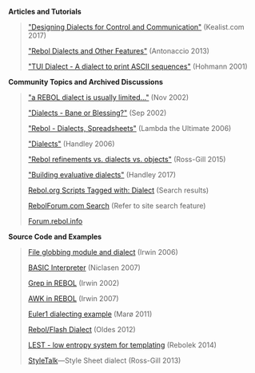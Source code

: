 **Articles and Tutorials**

>["Designing Dialects for Control and Communication"](http://www.kealist.com/) (Kealist.com 2017)
>
>["Rebol Dialects and Other Features"](http://re-bol.com/starting_computer_programming_with_rebol.html#section-3)  (Antonaccio 2013)
>
>["TUI Dialect - A dialect to print ASCII sequences"](http://rebol2.blogspot.com/2012/01/tui-dialect-dialect-to-print-ascii.html) (Hohmann 2001)

**Community Topics and Archived Discussions**

> ["a REBOL dialect is usually limited..."](http://www.rebol.org/ml-display-thread.r?m=rmlGRXJ) (Nov 2002)
>
> ["Dialects - Bane or Blessing?"](http://www.rebol.org/ml-display-thread.r?m=rmlKCCJ) (Sep 2002)
>
> ["Rebol - Dialects, Spreadsheets"](http://lambda-the-ultimate.org/node/1240) (Lambda the Ultimate 2006)
>
> ["Dialects"](http://www.codeconscious.com/rebol/dialects.html) (Handley 2006)
>
> ["Rebol refinements vs. dialects vs. objects"](https://softwareengineering.stackexchange.com/questions/297886/rebol-refinements-vs-dialects-vs-objects) (Ross-Gill 2015)
>
> ["Building evaluative dialects"](https://forum.rebol.info/t/building-evaluative-dialects/157) (Handley 2017)
>
> [Rebol.org Scripts Tagged with: Dialect](http://www.rebol.org/st-topic-details.r?tag=type//dialect) (Search results)
>
> [RebolForum.com Search](http://www.rebolforum.com/index.cgi?f=home) (Refer to site search feature)
>
> [Forum.rebol.info](https://forum.rebol.info/)

**Source Code and Examples**

> [File globbing module and dialect](http://www.rebol.org/view-script.r?script=file-list.r) (Irwin 2006)
>
> [BASIC Interpreter](http://rebol2.blogspot.com/2012/02/basic-intepreter.html) (Niclasen 2007)
>
> [Grep in REBOL](https://gist.github.com/greggirwin/2dfe6bc45f596592c890b52d1d7f9475) (Irwin 2002)
>
> [AWK in REBOL](https://gist.github.com/greggirwin/6397bdfe8e9e7dd9f3d543bc4b0e570c) (Irwin 2007)
>
> [Euler1 dialecting example](https://gist.github.com/tormaroe/1497179) (Marø 2011)
>
> [Rebol/Flash Dialect](http://rebol.desajn.net/rswf/) (Oldes 2012)
>
> [LEST - low entropy system for templating](http://lest.qyz.cz/) (Rebolek 2014)
>
> [StyleTalk](https://github.com/rgchris/StyleTalk)—Style Sheet dialect (Ross-Gill 2013)